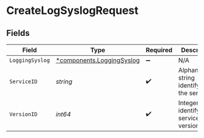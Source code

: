 # CreateLogSyslogRequest


## Fields

| Field                                                                 | Type                                                                  | Required                                                              | Description                                                           | Example                                                               |
| --------------------------------------------------------------------- | --------------------------------------------------------------------- | --------------------------------------------------------------------- | --------------------------------------------------------------------- | --------------------------------------------------------------------- |
| `LoggingSyslog`                                                       | [*components.LoggingSyslog](../../models/components/loggingsyslog.md) | :heavy_minus_sign:                                                    | N/A                                                                   |                                                                       |
| `ServiceID`                                                           | *string*                                                              | :heavy_check_mark:                                                    | Alphanumeric string identifying the service.                          | SU1Z0isxPaozGVKXdv0eY                                                 |
| `VersionID`                                                           | *int64*                                                               | :heavy_check_mark:                                                    | Integer identifying a service version.                                | 1                                                                     |